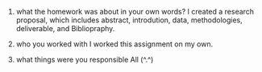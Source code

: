 1. what the homework was about in your own words?
I created a research proposal, which includes abstract, introdution, data, methodologies, deliverable, and Bibliopraphy.


2. who you worked with
I worked this assignment on my own.

3. what things were you responsible
All (^.^)
